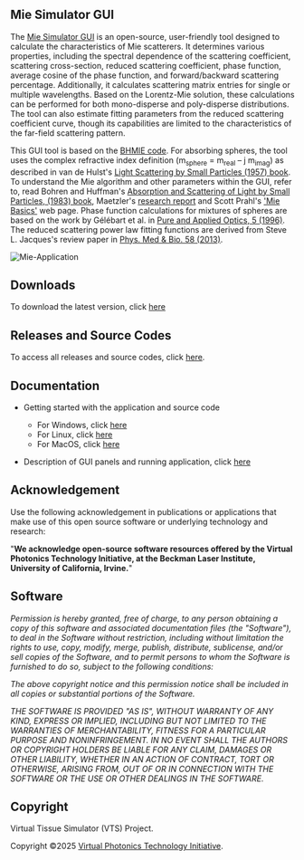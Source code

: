 ## Mie Simulator GUI
The [Mie Simulator GUI](https://github.com/VirtualPhotonics/MieSimulatorGUI/wiki) is an open-source, user-friendly tool designed to calculate the characteristics of Mie scatterers. It determines various properties, including the spectral dependence of the scattering coefficient, scattering cross-section, reduced scattering coefficient, phase function, average cosine of the phase function, and forward/backward scattering percentage. Additionally, it calculates scattering matrix entries for single or multiple wavelengths. Based on the Lorentz-Mie solution, these calculations can be performed for both mono-disperse and poly-disperse distributions. The tool can also estimate fitting parameters from the reduced scattering coefficient curve, though its capabilities are limited to the characteristics of the far-field scattering pattern. 

This GUI tool is based on the [BHMIE code](https://onlinelibrary.wiley.com/doi/book/10.1002/9783527618156). For absorbing spheres, the tool uses the complex refractive index definition (m<sub>sphere</sub> = m<sub>real</sub> – j m<sub>imag</sub>) as described in van de Hulst's [Light Scattering by Small Particles (1957) book](https://books.google.com/books?id=PlHfPMVAFRcC&source=gbs_navlinks_s). To understand the Mie algorithm and other parameters within the GUI, refer to, read Bohren and Huffman's [Absorption and Scattering of Light by Small Particles, (1983) book](https://onlinelibrary.wiley.com/doi/book/10.1002/9783527618156), Maetzler's [research report](http://www.atmo.arizona.edu/students/courselinks/spring09/atmo656b/maetzler_mie_v2.pdf) and Scott Prahl's ['Mie Basics'](https://miepython.readthedocs.io/en/latest/01_basics.html#) web page. Phase function calculations for mixtures of spheres are based on the work by Gélébart et al. in [Pure and Applied Optics, 5 (1996)](https://iopscience.iop.org/article/10.1088/0963-9659/5/4/005/meta). The reduced scattering power law fitting functions are derived from  Steve L. Jacques's review paper in [Phys. Med & Bio. 58 (2013)](https://iopscience.iop.org/article/10.1088/0031-9155/58/11/R37).

![Mie-Application](https://github.com/VirtualPhotonics/MieSimulatorGUI/wiki/images/Mie-Simulator-GUI-Screenshot.png)

## Downloads
To download the latest version, click [here](https://github.com/VirtualPhotonics/MieSimulatorGUI/wiki/Downloads)

## Releases and Source Codes
To access all releases and source codes, click [here](https://github.com/VirtualPhotonics/MieSimulatorGUI/releases). 

## Documentation

 * Getting started with the application and source code	
	
	- For Windows, click [here](https://github.com/VirtualPhotonics/MieSimulatorGUI/wiki/Getting-Started-on-Windows)
	- For Linux, click [here](https://github.com/VirtualPhotonics/MieSimulatorGUI/wiki/Getting-Started-on-Linux)
	- For MacOS, click [here](https://github.com/VirtualPhotonics/MieSimulatorGUI/wiki/Getting-Started-on-Mac)
 * Description of GUI panels and running application, click [here](https://github.com/VirtualPhotonics/MieSimulatorGUI/wiki/Mie-Simulator-GUI-Running-Application)
 
## Acknowledgement
Use the following acknowledgement in publications or applications that make use of this open source software or underlying technology and research:

"__We acknowledge open-source software resources offered by the Virtual Photonics Technology Initiative, at the Beckman Laser Institute, University of California, Irvine.__"

## Software
_Permission is hereby granted, free of charge, to any person obtaining a copy of this software and associated documentation files (the "Software"), to deal in the Software without restriction, including without limitation the rights to use, copy, modify, merge, publish, distribute, sublicense, and/or sell copies of the Software, and to permit persons to whom the Software is furnished to do so, subject to the following conditions:_

_The above copyright notice and this permission notice shall be included in all copies or substantial portions of the Software._

_THE SOFTWARE IS PROVIDED "AS IS", WITHOUT WARRANTY OF ANY KIND, EXPRESS OR IMPLIED, INCLUDING BUT NOT LIMITED TO THE WARRANTIES OF MERCHANTABILITY, FITNESS FOR A PARTICULAR PURPOSE AND NONINFRINGEMENT. IN NO EVENT SHALL THE AUTHORS OR COPYRIGHT HOLDERS BE LIABLE FOR ANY CLAIM, DAMAGES OR OTHER LIABILITY, WHETHER IN AN ACTION OF CONTRACT, TORT OR OTHERWISE, ARISING FROM, OUT OF OR IN CONNECTION WITH THE SOFTWARE OR THE USE OR OTHER DEALINGS IN THE SOFTWARE._

## Copyright
Virtual Tissue Simulator (VTS) Project.

Copyright ©2025 [Virtual Photonics Technology Initiative](https://virtualphotonics.org/).
